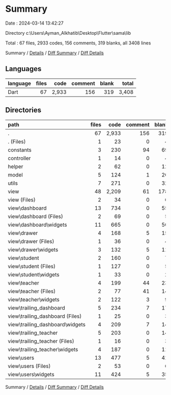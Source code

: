 # Summary

Date : 2024-03-14 13:42:27

Directory c:\\Users\\Ayman_Alkhatib\\Desktop\\Flutter\\sama\\lib

Total : 67 files,  2933 codes, 156 comments, 319 blanks, all 3408 lines

Summary / [Details](details.md) / [Diff Summary](diff.md) / [Diff Details](diff-details.md)

## Languages
| language | files | code | comment | blank | total |
| :--- | ---: | ---: | ---: | ---: | ---: |
| Dart | 67 | 2,933 | 156 | 319 | 3,408 |

## Directories
| path | files | code | comment | blank | total |
| :--- | ---: | ---: | ---: | ---: | ---: |
| . | 67 | 2,933 | 156 | 319 | 3,408 |
| . (Files) | 1 | 23 | 0 | 4 | 27 |
| constants | 3 | 230 | 94 | 69 | 393 |
| controller | 1 | 14 | 0 | 4 | 18 |
| helper | 2 | 62 | 0 | 12 | 74 |
| model | 5 | 124 | 1 | 20 | 145 |
| utils | 7 | 271 | 0 | 32 | 303 |
| view | 48 | 2,209 | 61 | 178 | 2,448 |
| view (Files) | 2 | 34 | 0 | 6 | 40 |
| view\\dashboard | 13 | 734 | 0 | 55 | 789 |
| view\\dashboard (Files) | 2 | 69 | 0 | 5 | 74 |
| view\\dashboard\\widgets | 11 | 665 | 0 | 50 | 715 |
| view\\drawer | 4 | 168 | 5 | 15 | 188 |
| view\\drawer (Files) | 1 | 36 | 0 | 4 | 40 |
| view\\drawer\\widgets | 3 | 132 | 5 | 11 | 148 |
| view\\student | 2 | 160 | 0 | 7 | 167 |
| view\\student (Files) | 1 | 127 | 0 | 5 | 132 |
| view\\student\\widgets | 1 | 33 | 0 | 2 | 35 |
| view\\teacher | 4 | 199 | 44 | 23 | 266 |
| view\\teacher (Files) | 2 | 77 | 41 | 14 | 132 |
| view\\teacher\\widgets | 2 | 122 | 3 | 9 | 134 |
| view\\trailing_dashboard | 5 | 234 | 7 | 17 | 258 |
| view\\trailing_dashboard (Files) | 1 | 25 | 0 | 3 | 28 |
| view\\trailing_dashboard\\widgets | 4 | 209 | 7 | 14 | 230 |
| view\\trailing_teacher | 5 | 203 | 0 | 14 | 217 |
| view\\trailing_teacher (Files) | 1 | 16 | 0 | 3 | 19 |
| view\\trailing_teacher\\widgets | 4 | 187 | 0 | 11 | 198 |
| view\\users | 13 | 477 | 5 | 41 | 523 |
| view\\users (Files) | 2 | 53 | 0 | 6 | 59 |
| view\\users\\widgets | 11 | 424 | 5 | 35 | 464 |

Summary / [Details](details.md) / [Diff Summary](diff.md) / [Diff Details](diff-details.md)